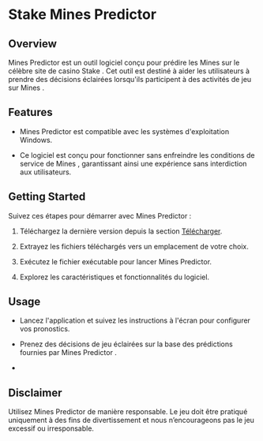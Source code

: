 # Stake Mines Predictor











## Overview

Mines Predictor est un outil logiciel conçu pour prédire les Mines sur le célèbre site de casino Stake . Cet outil est destiné à aider les utilisateurs à prendre des décisions éclairées lorsqu'ils participent à des activités de jeu sur Mines .

## Features

- Mines Predictor est compatible avec les systèmes d'exploitation Windows.

- Ce logiciel est conçu pour fonctionner sans enfreindre les conditions de service de Mines , garantissant ainsi une expérience sans interdiction aux utilisateurs.

## Getting Started

Suivez ces étapes pour démarrer avec Mines Predictor :

1. Téléchargez la dernière version depuis la section [Télécharger]().

2. Extrayez les fichiers téléchargés vers un emplacement de votre choix.

3. Exécutez le fichier exécutable pour lancer Mines Predictor.

4. Explorez les caractéristiques et fonctionnalités du logiciel.

## Usage

- Lancez l'application et suivez les instructions à l'écran pour configurer vos pronostics.

- Prenez des décisions de jeu éclairées sur la base des prédictions fournies par Mines Predictor .
- 
## Disclaimer

Utilisez Mines Predictor de manière responsable. Le jeu doit être pratiqué uniquement à des fins de divertissement et nous n’encourageons pas le jeu excessif ou irresponsable.
